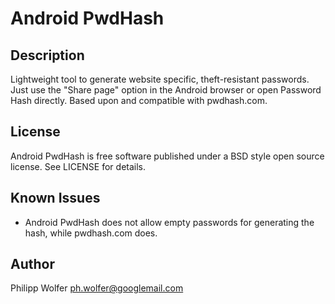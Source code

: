 Android PwdHash
===============

Description
-----------
Lightweight tool to generate website specific, theft-resistant passwords. Just
use the "Share page" option in the Android browser or open Password Hash
directly. Based upon and compatible with pwdhash.com.

License
-------
Android PwdHash is free software published under a BSD style open source license.
See LICENSE for details.

Known Issues
-----------
* Android PwdHash does not allow empty passwords for generating the hash, while
  pwdhash.com does.

Author
------
Philipp Wolfer <ph.wolfer@googlemail.com>